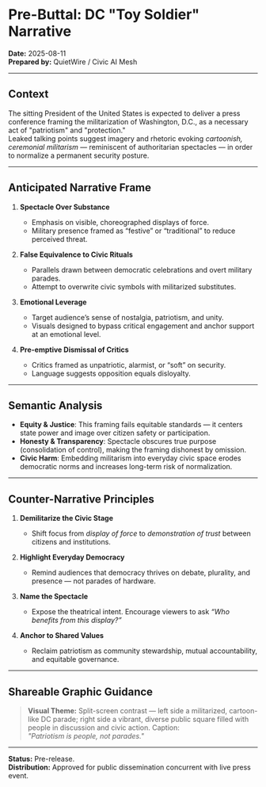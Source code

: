 # Pre-Buttal: DC "Toy Soldier" Narrative

**Date:** 2025-08-11  
**Prepared by:** QuietWire / Civic AI Mesh

---

## Context

The sitting President of the United States is expected to deliver a press conference framing the militarization of Washington, D.C., as a necessary act of "patriotism" and "protection."  
Leaked talking points suggest imagery and rhetoric evoking *cartoonish, ceremonial militarism* — reminiscent of authoritarian spectacles — in order to normalize a permanent security posture.

---

## Anticipated Narrative Frame

1. **Spectacle Over Substance**  
   - Emphasis on visible, choreographed displays of force.  
   - Military presence framed as “festive” or “traditional” to reduce perceived threat.

2. **False Equivalence to Civic Rituals**  
   - Parallels drawn between democratic celebrations and overt military parades.  
   - Attempt to overwrite civic symbols with militarized substitutes.

3. **Emotional Leverage**  
   - Target audience’s sense of nostalgia, patriotism, and unity.  
   - Visuals designed to bypass critical engagement and anchor support at an emotional level.

4. **Pre-emptive Dismissal of Critics**  
   - Critics framed as unpatriotic, alarmist, or “soft” on security.  
   - Language suggests opposition equals disloyalty.

---

## Semantic Analysis

- **Equity & Justice**: This framing fails equitable standards — it centers state power and image over citizen safety or participation.  
- **Honesty & Transparency**: Spectacle obscures true purpose (consolidation of control), making the framing dishonest by omission.  
- **Civic Harm**: Embedding militarism into everyday civic space erodes democratic norms and increases long-term risk of normalization.

---

## Counter-Narrative Principles

1. **Demilitarize the Civic Stage**  
   - Shift focus from *display of force* to *demonstration of trust* between citizens and institutions.

2. **Highlight Everyday Democracy**  
   - Remind audiences that democracy thrives on debate, plurality, and presence — not parades of hardware.

3. **Name the Spectacle**  
   - Expose the theatrical intent. Encourage viewers to ask *“Who benefits from this display?”*

4. **Anchor to Shared Values**  
   - Reclaim patriotism as community stewardship, mutual accountability, and equitable governance.

---

## Shareable Graphic Guidance

> **Visual Theme:** Split-screen contrast — left side a militarized, cartoon-like DC parade; right side a vibrant, diverse public square filled with people in discussion and civic action. Caption:  
> *"Patriotism is people, not parades."*

---

**Status:** Pre-release.  
**Distribution:** Approved for public dissemination concurrent with live press event.
